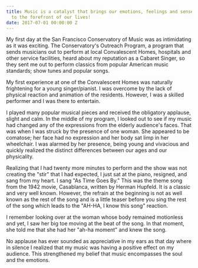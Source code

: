 ```yaml
---
title: Music is a catalyst that brings our emotions, feelings and sense of creativity
  to the forefront of our lives!
date: 2017-07-01 00:00:00 Z
---
```


My first day at the San Francisco Conservatory of Music was as intimidating as it was exciting.  The Conservatory's Outreach Program, a program that sends musicians out to perform at local Convalescent Homes, hospitals and other service facilities, heard about my reputation as a Cabaret Singer, so they sent me out to perform classics from popular American music standards; show tunes and popular songs.
 
My first experience at one of the Convalescent Homes was naturally frightening for a young singer/pianist. I was overcome by the lack of physical reaction and animation of the residents. However, I was a skilled performer and I was there to entertain.       
 
I played many popular musical pieces and received the obligatory applause, slight and calm. In the middle of my program, I looked out to see if my music had changed any of the expressions from the elderly audience's faces. That was when I was struck by the presence of one woman. She appeared to be comatose; her face had no expression and her body sat limp in her wheelchair. I was alarmed by her presence, being young and vivacious and quickly realized the distinct differences between our ages and our physicality.

Realizing that I had twenty more minutes to perform and the show was not creating the "stir" that I had expected, I just sat at the piano, resigned, and sang from my heart. I sang "As Time Goes By." This was the theme song from the 1942 movie, Casablanca, written by Herman Hupfeld. It is a classic and very well known. However, the refrain at the beginning is not as well known as the rest of the song and is a little teaser before you sing the rest of the song which leads to the "AH-HA, I know this song" reaction.
 
I remember looking over at the woman whose body remained motionless and yet, I saw her big toe moving at the beat of the song. In that moment, she told me that she had her "ah-ha moment" and knew the song.
 
No applause has ever sounded as appreciative in my ears as that day where in silence I realized that my music was having a positive effect on my audience. This strengthened my belief that music encompasses the soul and the emotions.
